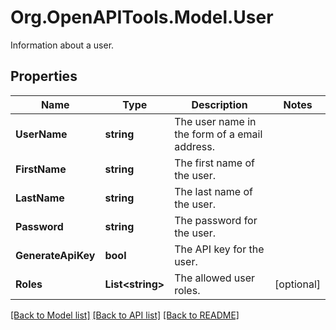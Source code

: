 # Org.OpenAPITools.Model.User
Information about a user.

## Properties

Name | Type | Description | Notes
------------ | ------------- | ------------- | -------------
**UserName** | **string** | The user name in the form of a email address. | 
**FirstName** | **string** | The first name of the user. | 
**LastName** | **string** | The last name of the user. | 
**Password** | **string** | The password for the user. | 
**GenerateApiKey** | **bool** | The API key for the user. | 
**Roles** | **List&lt;string&gt;** | The allowed user roles. | [optional] 

[[Back to Model list]](../README.md#documentation-for-models) [[Back to API list]](../README.md#documentation-for-api-endpoints) [[Back to README]](../README.md)

